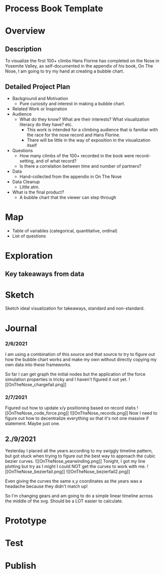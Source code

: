 # Process Book Template
# Overview
## Description
To visualize the first 100+ climbs Hans Florine has completed on the Nose in Yosemite Valley, as self-documented in the appendix of his book, On The Nose, I am going to try my hand at creating a bubble chart. 


## Detailed Project Plan
- Background and Motivation
	- Pure curiosity and interest in making a bubble chart. 
- Related Work or Inspiration
- Audience
	- What do they know? What are their interests? What visualization literacy do they have? etc.
		- This work is intended for a climbing audience that is familiar with the race for the nose record and Hans Florine. 
		- There will be little in the way of exposition in the visualization itself
- Questions
	- How many climbs of the 100+ recorded in the book were record-setting, and of what record? 
	- Is there a correlation between time and number of partners? 
- Data
	- Hand-collected from the appendix in On The Nose
- Data Cleanup 
	- Little atm. 
- What is the final product? 
	- A bubble chart that the viewer can step through 


# Map
- Table of variables (categorical, quantitative, ordinal)
- List of questions
 # Exploration 
## Key takeaways from data
# Sketch
Sketch ideal visualization for takeaways, standard and non-standard. 

# Journal
### 2/6/2021
I am using a combination of this source and that source to try to figure out how the bubble chart works and make my own without directly copying my own data into these frameworks. 

So far I can get graph the initial nodes but the application of the force simulation properties is tricky and I haven't figured it out yet. 
![[OnTheNose_chargefail.png]]

### 2/7/2021

Figured out how to update x/y positioning based on record statis
![[OnTheNose_code_force.png]]
![[OnTheNose_records.png]]
Now I need to figure out how to decentralize everything so that it's not one massive if statement. Maybe just one. 

## 2./9/2021

Yesterday I placed all the years according to my swiggly timeline pattern, but got stuck when trying to figure out the best way to approach the cubic bezier curves. 
![[OnTheNose_yearwinding.png]]
Tonight, I got my line plotting but try as I might I could NOT get the curves to work with me. 
![[OnTheNose_bezierfail.png]]
![[OnTheNose_bezierfail2.png]]

Even giving the curves the same x,y coordinates as the years was a headache because they didn't match up!

So I'm changing gears and am going to do a simple linear timeline across the middle of the svg. Should be a LOT easier to calculate. 

# Prototype
# Test 
# Publish
